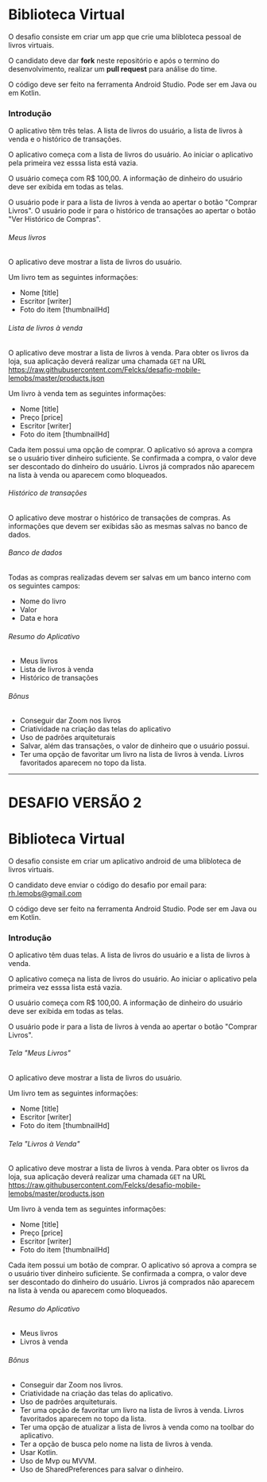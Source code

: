 # Biblioteca Virtual

O desafio consiste em criar um app que crie uma blibloteca pessoal de livros virtuais.

O candidato deve dar **fork** neste repositório e após o termino do desenvolvimento, realizar um **pull request** para análise do time.

O código deve ser feito na ferramenta Android Studio. Pode ser em Java ou em Kotlin.

### Introdução

O aplicativo têm três telas. A lista de livros do usuário, a lista de livros à venda e o histórico de transações. 

O aplicativo começa com a lista de livros do usuário. 
Ao iniciar o aplicativo pela primeira vez esssa lista está vazia.

O usuário começa com R$ 100,00. A informação de dinheiro do usuário deve ser exibida em todas as telas.

O usuário pode ir para a lista de livros à venda ao apertar o botão "Comprar Livros".
O usuário pode ir para o histórico de transações ao apertar o botão "Ver Histórico de Compras".

###### Meus livros

O aplicativo deve mostrar a lista de livros do usuário.

Um livro tem as seguintes informações:
+ Nome [title]
+ Escritor [writer]
+ Foto do item [thumbnailHd]

###### Lista de livros à venda

O aplicativo deve mostrar a lista de livros à venda.
Para obter os livros da loja, sua aplicação deverá realizar uma chamada `GET` na URL https://raw.githubusercontent.com/Felcks/desafio-mobile-lemobs/master/products.json

Um livro à venda tem as seguintes informações:
+ Nome [title]
+ Preço [price]
+ Escritor [writer]
+ Foto do item [thumbnailHd]

Cada item possui uma opção de comprar. O aplicativo só aprova a compra se o usuário tiver dinheiro suficiente.
Se confirmada a compra, o valor deve ser descontado do dinheiro do usuário.
Livros já comprados não aparecem na lista à venda ou aparecem como bloqueados.

###### Histórico de transações

O aplicativo deve mostrar o histórico de transações de compras.
As informações que devem ser exibidas são as mesmas salvas no banco de dados. 

###### Banco de dados
Todas as compras realizadas devem ser salvas em um banco interno com os seguintes campos:
+ Nome do livro
+ Valor
+ Data e hora

###### Resumo do Aplicativo
+ Meus livros
+ Lista de livros à venda
+ Histórico de transações

###### Bônus
+ Conseguir dar Zoom nos livros
+ Criatividade na criação das telas do aplicativo
+ Uso de padrões arquiteturais
+ Salvar, além das transações, o valor de dinheiro que o usuário possui.
+ Ter uma opção de favoritar um livro na lista de livros à venda. Livros favoritados aparecem no topo da lista.



----------------------------------------------------------------------------------------------------------------------------------


# DESAFIO VERSÃO 2

# Biblioteca Virtual

O desafio consiste em criar um aplicativo android de uma blibloteca de livros virtuais.

O candidato deve enviar o código do desafio por email para: rh.lemobs@gmail.com

O código deve ser feito na ferramenta Android Studio. Pode ser em Java ou em Kotlin.

### Introdução

O aplicativo têm duas telas. A lista de livros do usuário e a lista de livros à venda.

O aplicativo começa na lista de livros do usuário. 
Ao iniciar o aplicativo pela primeira vez esssa lista está vazia.

O usuário começa com R$ 100,00. A informação de dinheiro do usuário deve ser exibida em todas as telas.

O usuário pode ir para a lista de livros à venda ao apertar o botão "Comprar Livros".

###### Tela "Meus Livros"

O aplicativo deve mostrar a lista de livros do usuário.

Um livro tem as seguintes informações:
+ Nome [title]
+ Escritor [writer]
+ Foto do item [thumbnailHd]

###### Tela "Livros à Venda"

O aplicativo deve mostrar a lista de livros à venda.
Para obter os livros da loja, sua aplicação deverá realizar uma chamada `GET` na URL https://raw.githubusercontent.com/Felcks/desafio-mobile-lemobs/master/products.json

Um livro à venda tem as seguintes informações:
+ Nome [title]
+ Preço [price]
+ Escritor [writer]
+ Foto do item [thumbnailHd]

Cada item possui um botão de comprar. O aplicativo só aprova a compra se o usuário tiver dinheiro suficiente.
Se confirmada a compra, o valor deve ser descontado do dinheiro do usuário.
Livros já comprados não aparecem na lista à venda ou aparecem como bloqueados.

###### Resumo do Aplicativo
+ Meus livros
+ Livros à venda

###### Bônus
+ Conseguir dar Zoom nos livros.
+ Criatividade na criação das telas do aplicativo.
+ Uso de padrões arquiteturais.
+ Ter uma opção de favoritar um livro na lista de livros à venda. Livros favoritados aparecem no topo da lista.
+ Ter uma opção de atualizar a lista de livros à venda como na toolbar do aplicativo.
+ Ter a opção de busca pelo nome na lista de livros à venda. 
+ Usar Kotlin.
+ Uso de Mvp ou MVVM.
+ Uso de SharedPreferences para salvar o dinheiro.


